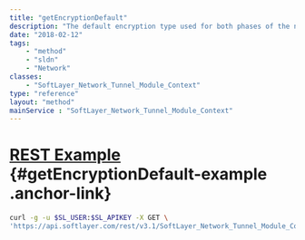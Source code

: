 ```yaml
---
title: "getEncryptionDefault"
description: "The default encryption type used for both phases of the negotiation process.  The default value is set to 3DES. "
date: "2018-02-12"
tags:
    - "method"
    - "sldn"
    - "Network"
classes:
    - "SoftLayer_Network_Tunnel_Module_Context"
type: "reference"
layout: "method"
mainService : "SoftLayer_Network_Tunnel_Module_Context"
---
```


# [REST Example](#getEncryptionDefault-example) <a href="/article/rest/"><i class="fas fa-question"></i></a> {#getEncryptionDefault-example .anchor-link} 
```bash
curl -g -u $SL_USER:$SL_APIKEY -X GET \
'https://api.softlayer.com/rest/v3.1/SoftLayer_Network_Tunnel_Module_Context/getEncryptionDefault'
```
